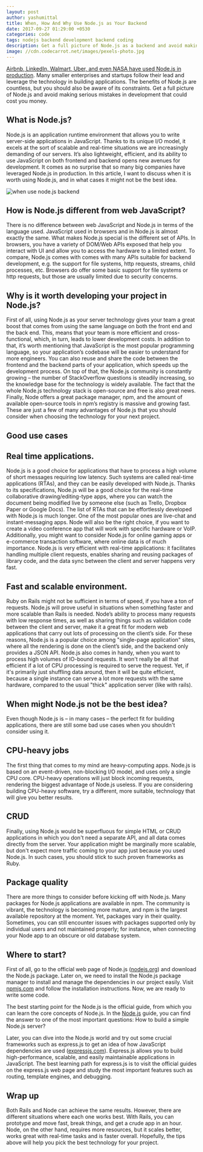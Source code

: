 ```yaml
---
layout: post
author: yashumittal
title: When, How And Why Use Node.js as Your Backend
date: 2017-09-27 01:29:00 +0530
categories: code
tags: nodejs backend development backend coding
description: Get a full picture of Node.js as a backend and avoid making serious mistakes in development that could cost you money.
image: //cdn.codecarrot.net/images/pexels-photo.jpg
---
```


[Airbnb, LinkedIn, Walmart, Uber, and even NASA have used Node.js in production](/10-top-companies-that-used-nodejs-in-production). Many smaller enterprises and startups follow their lead and leverage the technology in building applications. The benefits of Node.js are countless, but you should also be aware of its constraints. Get a full picture of Node.js and avoid making serious mistakes in development that could cost you money.

## What is Node.js?

Node.js is an application runtime environment that allows you to write server-side applications in JavaScript. Thanks to its unique I/O model, it excels at the sort of scalable and real-time situations we are increasingly demanding of our servers.  It’s also lightweight, efficient, and its ability to use JavaScript on both frontend and backend opens new avenues for development. It comes as no surprise that so many big companies have leveraged Node.js in production. In this article, I want to discuss when it is worth using Node.js, and in what cases it might not be the best idea.

![when use node.js backend](//cdn.codecarrot.net/images/4hg8lh9hoxc-crew-486671-edited.jpg)

## How is Node.js different from web JavaScript?

There is no difference between web JavaScript and Node.js in terms of the language used. JavaScript used in browsers and in Node.js is almost exactly the same. What makes Node.js special is the different set of APIs. In browsers, you have a variety of DOM/Web APIs exposed that help you interact with UI and allow you to access the hardware to a limited extent. To compare, Node.js comes with comes with many APIs suitable for backend development, e.g. the support for file systems, http requests, streams, child processes, etc. Browsers do offer some basic support for file systems or http requests, but those are usually limited due to security concerns.

## Why is it worth developing your project in Node.js?

First of all, using Node.js as your server technology gives your team a great boost that comes from using the same language on both the front end and the back end. This, means that your team is more efficient and cross-functional, which, in turn, leads to lower development costs. In addition to that, it’s worth mentioning that JavaScript is the most popular programming language, so your application’s codebase will be easier to understand for more engineers. You can also reuse and share the code between the frontend and the backend parts of your application, which speeds up the development process. On top of that, the Node.js community is constantly growing – the number of StackOverflow questions is steadily increasing, so the knowledge base for the technology is widely available. The fact that the whole Node.js technology stack is open-source and free is also great news. Finally, Node offers a great package manager, npm, and the amount of available open-source tools in npm’s registry is massive and growing fast. These are just a few of many advantages of Node.js that you should consider when choosing the technology for your next project.

## Good use cases

## Real time applications.

Node.js is a good choice for applications that have to process a high volume of short messages requiring low latency. Such systems are called real-time applications (RTAs), and they can be easily developed with Node.js. Thanks to its specifications, Node.js will be a good choice for the real-time collaborative drawing/editing-type apps, where you can watch the document being modified live by someone else (such as Trello, Dropbox Paper or Google Docs).
The list of RTAs that can be effortlessly developed with Node.js is much longer. One of the most popular ones are live-chat and instant-messaging apps. Node will also be the right choice, if you want to create a video conference app that will work with specific hardware or VoIP. Additionally, you might want to consider Node.js for online gaming apps or e-commerce transaction software, where online data is of much importance.
Node.js is very efficient with real-time applications: it facilitates handling multiple client requests, enables sharing and reusing packages of library code, and the data sync between the client and server happens very fast.

## Fast and scalable environment.

Ruby on Rails might not be sufficient in terms of speed, if you have a ton of requests. Node.js will prove useful in situations when something faster and more scalable than Rails is needed. Node’s ability to process many requests with low response times, as well as sharing things such as validation code between the client and server, make it a great fit for modern web applications that carry out lots of processing on the client’s side. For these reasons, Node.js is a popular choice among "single-page application" sites, where all the rendering is done on the client’s side, and the backend only provides a JSON API.
Node.js also comes in handy, when you want to process high volumes of IO-bound requests. It won't really be all that efficient if a lot of CPU processing is required to serve the request. Yet, if it's primarily just shuffling data around, then it will be quite efficient, because a single instance can serve a lot more requests with the same hardware, compared to the usual "thick" application server (like with rails).

## When might Node.js not be the best idea?

Even though Node.js is – in many cases – the perfect fit for building applications, there are still some bad use cases when you shouldn't consider using it.

## CPU-heavy jobs

The first thing that comes to my mind are heavy-computing apps. Node.js is based on an event-driven, non-blocking I/O model, and uses only a single CPU core. CPU-heavy operations will just block incoming requests, rendering the biggest advantage of Node.js useless. If you are considering building CPU-heavy software, try a different, more suitable, technology that will give you better results.

## CRUD

Finally, using Node.js would be superfluous for simple HTML or CRUD applications in which you don't need a separate API, and all data comes directly from the server. Your application might be marginally more scalable, but don't expect more traffic coming to your app just because you used Node.js. In such cases, you should stick to such proven frameworks as Ruby.

## Package quality

There are more things to consider before kicking off with Node.js. Many packages for Node.js applications are available in npm. The community is vibrant, the technology is becoming more mature, and npm is the largest available repository at the moment. Yet, packages vary in their quality. Sometimes, you can still encounter issues with packages supported only by individual users and not maintained properly; for instance, when connecting your Node app to an obscure or old database system.

## Where to start?

First of all, go to the official web page of Node.js ([nodejs.org](//nodejs.org/)) and download the Node.js package. Later on, we need to install the Node.js package manager to install and manage the dependencies in our project easily. Visit [npmjs.com](//www.npmjs.com/) and follow the installation instructions. Now, we are ready to write some code.

The best starting point for the Node.js is the official guide, from which you can learn the core concepts of Node.js. In the [Node.js](//nodejs.org/en/docs/guides/getting-started-guide/) guide, you can find the answer to one of the most important questions: How to build a simple Node.js server?

Later, you can dive into the Node.js world and try out some crucial frameworks such as express.js to get an idea of how JavaScript dependencies are used ([expressjs.com](//expressjs.com/)). Express.js allows you to build high-performance, scalable, and easily maintainable applications in JavaScript. The best learning path for express.js is to visit the official guides on the express.js web page and study the most important features such as routing, template engines, and debugging.

## Wrap up

Both Rails and Node can achieve the same results. However, there are different situations where each one works best. With Rails, you can prototype and move fast, break things, and get a crude app in an hour. Node, on the other hand, requires more resources, but it scales better, works great with real-time tasks and is faster overall. Hopefully, the tips above will help you pick the best technology for your project.
